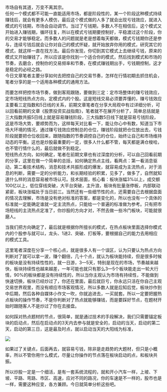市场自有其道，万变不离其宗。  
任何一个模式都不可能一直能适用市场，都是阶段性的，某一个阶段这种模式持续赚钱后，就会有更多人模仿，最后这个模式做的人多了就会出现亏钱效应，就进入模式的亏钱期，市场会自动调节。当过了亏钱期，多数人不在相信后，这个模式又开始进入赚钱期，循环往复，所以在模式亏钱期要控制好，平稳渡过这个阶段，你的交易才能够稳定。而多数人的问题就是老是想着每天都做，模式亏钱期你还是参与，连续亏钱后就会让你对自己的模式怀疑，就开始放弃你用的模式，研究其它的模式，就这样一直在找方法。最后你发现，你切到其它模式上去继续亏钱，原来的模式又开始赚钱了，所以应该是你找到一个适合你的模式，然后找到模式和市场的节奏，去磨合，控制你的交易频率和节奏，在模式赚钱期出手，亏钱期控制，这才是稳定的必经之路。  
今日文章笔者主要分享如何去把控自己的交易节奏，怎样在行情初期去抓住机会，笔者分享的是一个适用各种模式的通用方法。  

而要怎样把控市场节奏，做到客观跟随，要做到三定：定市场整体的赚亏钱效应，定市场短线热点方向，定模式内的个股。这是短线交易必须要弄懂的，赚亏钱效应主要看三定指数和5日线的关系，前期文章笔者在分享大局观中有过详细分析，可以回看前期的文章《股票投资实战指南》，笔者就不在展开分析了，简单总括就是三大指数共振5日线上就是容易赚钱阶段，三大指数5日线下就是容易亏钱阶段，这是市场大势，要顺势而为，这样每天对比看一下，能让你心中有数，知道当下市场大环境的情况，通过赚亏钱效应控制总的仓位，赚钱阶段就把仓位放出去，亏钱阶段就要把仓位收回来，跟随指数的节奏调控自己的仓位，始终让自己和市场维持动态的平衡。这也是炒股最重要的一定，很多人什么都不管，每天都是满仓梭哈，也不管行情什么的，最后就做不到稳定。  
短线热点方向，如何确定，笔者在前期文章也有过深度的分析，可以自己回看前期的分享，这里在做一个简单的总括，如何确定热点主线，看两点：第一看消息驱动，第二看技术结构，消息和技术共振形成的爆发，就容易成为主流热点，对于消息的判断，需要一定的分析能力，和长期经验的积累，见多了，做多了，自然就知道什么样的消息容易被市场认可。技术层面，核心看：板块涨幅3%以上，成交额100亿以上，低位穿线突破，大平台突破，主升浪，板块有批量涨停板，内部联动紧密，板块涨幅处于当日前三。当然还有一些细节性的点，还需要自己去根据盘面的情况去理解，市场是没有绝对标准的答案，都是变化的，所以也没有一个具体的标准就一定能确定谁就一定主流热点，只能给一个普遍的标准做为参考。只有把市场短线的主流热点定准了，你炒股的方向才对，不然去做一些冷门板块，可能就很磨人。  

当我们把方向确定了，最后就是根据你所擅长的模式，在热点板块里面选择你模式内的个股参与就可以，龙头、1进2、突破、打板等，要根据自己的能力去用相应的模式工具。  

这里笔者深度在分享一个核心点，就是很多人有一个误区，认为只要认为热点方向判断对了就可以拿一波，赚个翻倍，几十个点，就认为板块能持续，但是很多时候的板块是没有持续性性的，就一日游，3—5天，特别是现在的市场，节奏越来越快，板块持续性也越来越差，一年可能也就只有那么3—5个板块能走出一轮大行情，90%的板块都是没有持续性的，所以当你主观认为市场有持续性，不能做到快速切换，板块已经炒过了，你还在里面，最后就巨亏，你永远只活在你自己主观交易世界观里，而没有顺应市场客观情况，所以多数人就是后知后觉，板块炒作到中后期，然后各种自媒体小作文一吹，你就追进去，一买就套。所以一定要把握热点板块的操作节奏，不是你判断对了热点就能够赚钱，而是要踩好节点，在题材开始时跟随客人不是炒过了你在去接盘。  

如何踩对热点题材的节点，很简单，就是通过技术的手段解决，我们只需要锚定板块的启动点，然后在启动点的3天内去参与就是安全的，启动的当天，启动的第二天，启动的第三日，这是最及时点，就以启动当天的大阳线为标准，

![](http://hrzimgs.hzdea.top/imgs/202501122101273.png)

如果过了关键点，后面再去，就容易亏钱，除非是走趋势的大题材，但只是小概率，所以不管你用什么模式，尽量让你操作的节点落在板块启动的点，和板块共振。  

所以炒股一定是一个细活，是有一套系统流程的，就和开小汽车一样，上坡、下坡、平路、弯路、市区、高速，应对不同的路况，你的车速是不一样的，股市也是一样，需要这种应变，各方兼顾。今日就简单分析这些吧。








